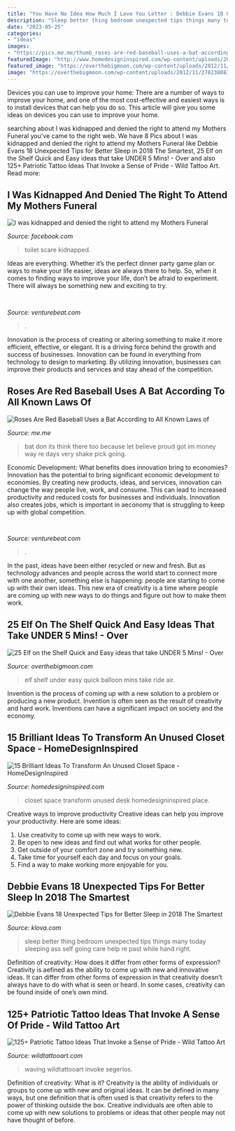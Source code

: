```yaml
---
title: "You Have No Idea How Much I Love You Letter : Debbie Evans 18 Unexpected Tips For Better Sleep In 2018 The Smartest"
description: "Sleep better thing bedroom unexpected tips things many today sleeping ass self going care help re past while hand right"
date: "2023-05-25"
categories:
- "ideas"
images:
- "https://pics.me.me/thumb_roses-are-red-baseball-uses-a-bat-according-to-all-63456477.png"
featuredImage: "http://www.homedesigninspired.com/wp-content/uploads/2018/06/new-life-of-unused-closet-10-2.jpg"
featured_image: "https://overthebigmoon.com/wp-content/uploads/2012/11/278238083198137923_eW6mavfM_c.jpg"
image: "https://overthebigmoon.com/wp-content/uploads/2012/11/278238083198137923_eW6mavfM_c.jpg"
---
```



Devices you can use to improve your home:
There are a number of ways to improve your home, and one of the most cost-effective and easiest ways is to install devices that can help you do so. This article will give you some ideas on devices you can use to improve your home.

	

		
searching about I was kidnapped and denied the right to attend my Mothers Funeral you've came to the right web. We have 8 Pics about I was kidnapped and denied the right to attend my Mothers Funeral like Debbie Evans 18 Unexpected Tips for Better Sleep in 2018 The Smartest, 25 Elf on the Shelf Quick and Easy ideas that take UNDER 5 Mins! - Over and also 125+ Patriotic Tattoo Ideas That Invoke a Sense of Pride - Wild Tattoo Art. Read more:
		
    
## I Was Kidnapped And Denied The Right To Attend My Mothers Funeral

<img loading=lazy src="https://lookaside.fbsbx.com/lookaside/crawler/media/?media_id=628707257649258&amp;get_thumbnail=1" onerror="this.onerror=null;this.src='https://tse1.mm.bing.net/th?id=OIP.TnQtJQZLe53mhpedLvOwiwHaNK&amp;pid=15.1';" alt="I was kidnapped and denied the right to attend my Mothers Funeral">

_Source: facebook.com_

>toilet scare kidnapped. 

	

Ideas are everything. Whether it’s the perfect dinner party game plan or ways to make your life easier, ideas are always there to help. So, when it comes to finding ways to improve your life, don’t be afraid to experiment. There will always be something new and exciting to try.

    
## 

<img loading=lazy src="https://venturebeat.com/wp-content/uploads/2018/02/img_0042.jpg?w=800" onerror="this.onerror=null;this.src='https://tse4.mm.bing.net/th?id=OIP.7zOqJHafBM--n6fC0dZm-wHaEK&amp;pid=15.1';" alt="">

_Source: venturebeat.com_

>. 

	

Innovation is the process of creating or altering something to make it more efficient, effective, or elegant. It is a driving force behind the growth and success of businesses. Innovation can be found in everything from technology to design to marketing. By utilizing innovation, businesses can improve their products and services and stay ahead of the competition.

    
## Roses Are Red Baseball Uses A Bat According To All Known Laws Of

<img loading=lazy src="https://pics.me.me/thumb_roses-are-red-baseball-uses-a-bat-according-to-all-63456477.png" onerror="this.onerror=null;this.src='https://tse2.mm.bing.net/th?id=OIP.Tk-cabqKL9HBoNfTTIU8cwAAAA&amp;pid=15.1';" alt="Roses Are Red Baseball Uses a Bat According to All Known Laws of">

_Source: me.me_

>bat don its think there too because let believe proud got im money way re days very shake pick going. 

	

Economic Development: What benefits does innovation bring to economies?
Innovation has the potential to bring significant economic development to economies. By creating new products, ideas, and services, innovation can change the way people live, work, and consume. This can lead to increased productivity and reduced costs for businesses and individuals. Innovation also creates jobs, which is important in aeconomy that is struggling to keep up with global competition.

    
## 

<img loading=lazy src="https://venturebeat.com/wp-content/uploads/2019/06/shopify-3d-models.jpg" onerror="this.onerror=null;this.src='https://tse1.mm.bing.net/th?id=OIP.TT16MF0Uq6X0jOCyCSpPPwHaEo&amp;pid=15.1';" alt="">

_Source: venturebeat.com_

>. 

	

In the past, ideas have been either recycled or new and fresh. But as technology advances and people across the world start to connect more with one another, something else is happening: people are starting to come up with their own ideas. This new era of creativity is a time where people are coming up with new ways to do things and figure out how to make them work.

    
## 25 Elf On The Shelf Quick And Easy Ideas That Take UNDER 5 Mins! - Over

<img loading=lazy src="https://overthebigmoon.com/wp-content/uploads/2012/11/278238083198137923_eW6mavfM_c.jpg" onerror="this.onerror=null;this.src='https://tse2.mm.bing.net/th?id=OIP.ah_FkmZ3vrXjIMKJky_gagHaJ4&amp;pid=15.1';" alt="25 Elf on the Shelf Quick and Easy ideas that take UNDER 5 Mins! - Over">

_Source: overthebigmoon.com_

>elf shelf under easy quick balloon mins take ride air. 

	

Invention is the process of coming up with a new solution to a problem or producing a new product. Invention is often seen as the result of creativity and hard work. Inventions can have a significant impact on society and the economy.

    
## 15 Brilliant Ideas To Transform An Unused Closet Space - HomeDesignInspired

<img loading=lazy src="http://www.homedesigninspired.com/wp-content/uploads/2018/06/new-life-of-unused-closet-10-2.jpg" onerror="this.onerror=null;this.src='https://tse2.mm.bing.net/th?id=OIP.3763kxCe_NXa0Vw9wulgBQHaKj&amp;pid=15.1';" alt="15 Brilliant Ideas To Transform An Unused Closet Space - HomeDesignInspired">

_Source: homedesigninspired.com_

>closet space transform unused desk homedesigninspired place. 

	

Creative ways to improve productivity
Creative ideas can help you improve your productivity. Here are some ideas: 
1. Use creativity to come up with new ways to work.
2. Be open to new ideas and find out what works for other people. 
3. Get outside of your comfort zone and try something new. 
4. Take time for yourself each day and focus on your goals. 
5. Find a way to make working more enjoyable for you.

    
## Debbie Evans 18 Unexpected Tips For Better Sleep In 2018 The Smartest

<img loading=lazy src="https://cdn.shopify.com/s/files/1/2065/0707/files/jax-sleeping-01_1024x1024.jpg?v=1515456522" onerror="this.onerror=null;this.src='https://tse4.mm.bing.net/th?id=OIP.KzB9RBx52RwV-WWq3dM9kwHaE8&amp;pid=15.1';" alt="Debbie Evans 18 Unexpected Tips for Better Sleep in 2018 The Smartest">

_Source: klova.com_

>sleep better thing bedroom unexpected tips things many today sleeping ass self going care help re past while hand right. 

	

Definition of creativity: How does it differ from other forms of expression?
Creativity is aefined as the ability to come up with new and innovative ideas. It can differ from other forms of expression in that creativity doesn’t always have to do with what is seen or heard. In some cases, creativity can be found inside of one’s own mind.

    
## 125+ Patriotic Tattoo Ideas That Invoke A Sense Of Pride - Wild Tattoo Art

<img loading=lazy src="https://www.wildtattooart.com/wp-content/uploads/2019/09/patriotic-tattoos-101.jpg" onerror="this.onerror=null;this.src='https://tse2.mm.bing.net/th?id=OIP.-lqBks2mQWzEf_q2TdtO9gHaJ4&amp;pid=15.1';" alt="125+ Patriotic Tattoo Ideas That Invoke a Sense of Pride - Wild Tattoo Art">

_Source: wildtattooart.com_

>waving wildtattooart invoke segerios. 

	

Definition of creativity: What is it?
Creativity is the ability of individuals or groups to come up with new and original ideas. It can be defined in many ways, but one definition that is often used is that creativity refers to the power of thinking outside the box. Creative individuals are often able to come up with new solutions to problems or ideas that other people may not have thought of before.

